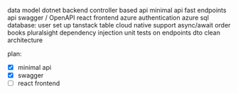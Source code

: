data model
dotnet backend
controller based api
minimal api
fast endpoints api
swagger / OpenAPI
react frontend
azure authentication
azure sql database: user
set up tanstack table
cloud native support
async/await
order books
pluralsight
dependency injection
unit tests on endpoints
dto
clean architecture

plan:
- [x] minimal api
- [x] swagger
- [ ] react frontend
